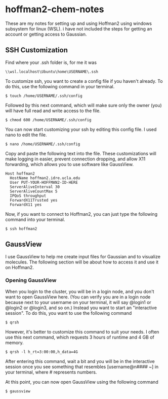 # hoffman2-chem-notes

These are my notes for setting up and using Hoffman2 using windows subsystem for linux (WSL). i have not included the steps for getting an account or getting access to Gaussian.

## SSH Customization 

Find where your .ssh folder is, for me it was

```
\\wsl.localhost\Ubuntu\home\USERNAME\.ssh
```

To customize ssh, you want to create a config file if you haven't already. To do this, use the following command in your terminal. 

```
$ touch /home/USERNAME/.ssh/config 
```

Followed by this next command, which will make sure only the owner (you) will have full read and write access to the file.

```
$ chmod 600 /home/USERNAME/.ssh/config
```

You can now start customizing your ssh by editing this config file. I used nano to edit the file.

```
$ nano /home/USERNAME/.ssh/config
```

Copy and paste the following text into the file. These customizations  will make logging in easier, prevent connection dropping, and allow X11 forwarding, which allows you to use software like GaussView.

```
Host hoffman2
  HostName hoffman2.idre.ucla.edu
  User PUT-YOUR-HOFFMAN2-ID-HERE
  ServerAliveInterval 30
  ServerAliveCountMax 5
  IPQoS throughput
  ForwardX11Trusted yes
  ForwardX11 yes
```

Now, if you want to connect to Hoffman2, you can just type the following command into your terminal.

```
$ ssh hoffman2
```

## GaussView

I use GaussView to help me create input files for Gaussian and to visualize molecules. The following section will be about how to access it and use it on Hoffman2.

### Opening GaussView

When you login to the cluster, you will be in a login node, and you don't want to open GaussView here. (You can verify you are in a login node because next to your username on your terminal, it will say @login1 or @login2 or @login3, and so on.) Instead you want to start an "interactive session". To do this, you want to use the following command 

```
$ qrsh
```

However, it's better to customize this command to suit your needs. I often use this next command, which requests 3 hours of runtime and 4 GB of memory.

```
$ qrsh -l h_rt=3:00:00,h_data=4G
```

After entering this command, wait a bit and you will be in the interactive session once you see something that resembles [username@n#### ~] in your terminal, where # represents numbers. 

At this point, you can now open GaussView using the following command

```
$ gaussview
```


